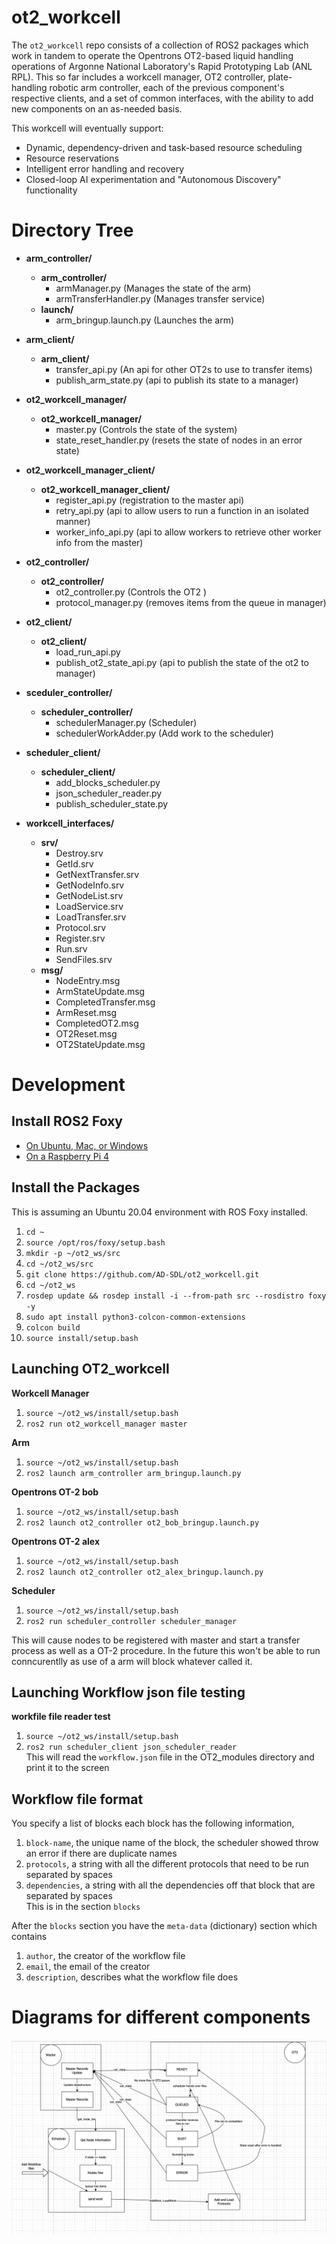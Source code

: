 # ot2_workcell

The `ot2_workcell` repo consists of a collection of ROS2 packages which work in tandem to operate the Opentrons OT2-based liquid handling operations of Argonne National Laboratory's Rapid Prototyping Lab (ANL RPL).
This so far includes a workcell manager, OT2 controller, plate-handling robotic arm controller, each of the previous component's respective clients, and a set of common interfaces, with the ability to add new components on an as-needed basis.

This workcell will eventually support:
* Dynamic, dependency-driven and task-based resource scheduling
* Resource reservations
* Intelligent error handling and recovery
* Closed-loop AI experimentation and "Autonomous Discovery" functionality

# Directory Tree

* **arm_controller/**
	* **arm_controller/**
		* armManager.py (Manages the state of the arm)
		* armTransferHandler.py (Manages transfer service)
	* **launch/**
		* arm_bringup.launch.py (Launches the arm)

* **arm_client/**
	* **arm_client/**
		* transfer_api.py (An api for other OT2s to use to transfer items)
		* publish_arm_state.py (api to publish its state to a manager)

* **ot2_workcell_manager/**
	* **ot2_workcell_manager/**
		* master.py (Controls the state of the system)
		* state_reset_handler.py (resets the state of nodes in an error state)

* **ot2_workcell_manager_client/**
	* **ot2_workcell_manager_client/**
		* register_api.py (registration to the master api)
		* retry_api.py (api to allow users to run a function in an isolated manner)
		* worker_info_api.py (api to allow workers to retrieve other worker info from the master)

* **ot2_controller/**
	* **ot2_controller/**
		* ot2_controller.py (Controls the OT2 )
		* protocol_manager.py (removes items from the queue in manager)

* **ot2_client/**
	* **ot2_client/**
		* load_run_api.py 
		* publish_ot2_state_api.py (api to publish the state of the ot2 to manager)

* **sceduler_controller/**
	* **scheduler_controller/**
		* schedulerManager.py (Scheduler)  
		* schedulerWorkAdder.py (Add work to the scheduler)  

* **scheduler_client/**
	* **scheduler_client/**  
		* add_blocks_scheduler.py
		* json_scheduler_reader.py
		* publish_scheduler_state.py

* **workcell_interfaces/**
	* **srv/**
		* Destroy.srv
		* GetId.srv
		* GetNextTransfer.srv
		* GetNodeInfo.srv
		* GetNodeList.srv
		* LoadService.srv
		* LoadTransfer.srv
		* Protocol.srv
		* Register.srv
		* Run.srv
		* SendFiles.srv
	* **msg/**
		* NodeEntry.msg
		* ArmStateUpdate.msg
		* CompletedTransfer.msg
		* ArmReset.msg
		* CompletedOT2.msg
		* OT2Reset.msg
		* OT2StateUpdate.msg


# Development

## Install ROS2 Foxy

* [On Ubuntu, Mac, or Windows](https://docs.ros.org/en/foxy/Installation.html)
* [On a Raspberry Pi 4](https://roboticsbackend.com/install-ros2-on-raspberry-pi/)

## Install the Packages

This is assuming an Ubuntu 20.04 environment with ROS Foxy installed.

1. `cd ~`
1. `source /opt/ros/foxy/setup.bash`
1. `mkdir -p ~/ot2_ws/src`
1. `cd ~/ot2_ws/src`
1. `git clone https://github.com/AD-SDL/ot2_workcell.git`
1. `cd ~/ot2_ws`
1. `rosdep update && rosdep install -i --from-path src --rosdistro foxy -y`
1. `sudo apt install python3-colcon-common-extensions`
3. `colcon build`
4. `source install/setup.bash`

## Launching OT2_workcell

**Workcell Manager**
1. `source ~/ot2_ws/install/setup.bash`
2. `ros2 run ot2_workcell_manager master`

**Arm**
1. `source ~/ot2_ws/install/setup.bash`
2. `ros2 launch arm_controller arm_bringup.launch.py`

**Opentrons OT-2 bob**
1. `source ~/ot2_ws/install/setup.bash`
2. `ros2 launch ot2_controller ot2_bob_bringup.launch.py`

**Opentrons OT-2 alex**
1. `source ~/ot2_ws/install/setup.bash`
2. `ros2 launch ot2_controller ot2_alex_bringup.launch.py`

**Scheduler**
1. `source ~/ot2_ws/install/setup.bash`
2. `ros2 run scheduler_controller scheduler_manager`

This will cause nodes to be registered with master and start a transfer process as well as a OT-2 procedure. In the future this won't be able to run conncurentlly as use of a arm will block whatever called it.

## Launching Workflow json file testing

**workfile file reader test**
1. `source ~/ot2_ws/install/setup.bash`
2. `ros2 run scheduler_client json_scheduler_reader`  
This will read the `workflow.json` file in the OT2_modules directory and print it to the screen 

## Workflow file format
You specify a list of blocks each block has the following information, 
1. `block-name`, the unique name of the block, the scheduler showed throw an error if there are duplicate names
2. `protocols`, a string with all the different protocols that need to be run separated by spaces 
3. `dependencies`, a string with all the dependencies off that block that are separated by spaces   
This is in the section `blocks`  

After the `blocks` section you have the `meta-data` (dictionary) section which contains 
1. `author`, the creator of the workflow file
2. `email`, the email of the creator 
3. `description`, describes what the workflow file does 

# Diagrams for different components
![Diagram of state](https://raw.githubusercontent.com/AD-SDL/ot2_workcell/master/Diagrams/stateot2_diagram.png)

